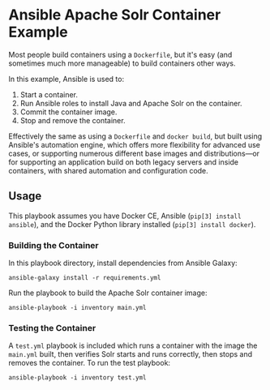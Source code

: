 # Ansible Apache Solr Container Example

Most people build containers using a `Dockerfile`, but it's easy (and sometimes much more manageable) to build containers other ways.

In this example, Ansible is used to:

  1. Start a container.
  2. Run Ansible roles to install Java and Apache Solr on the container.
  3. Commit the container image.
  4. Stop and remove the container.

Effectively the same as using a `Dockerfile` and `docker build`, but built using Ansible's automation engine, which offers more flexibility for advanced use cases, or supporting numerous different base images and distributions—or for supporting an application build on both legacy servers and inside containers, with shared automation and configuration code.

## Usage

This playbook assumes you have Docker CE, Ansible (`pip[3] install ansible`), and the Docker Python library installed (`pip[3] install docker`).

### Building the Container

In this playbook directory, install dependencies from Ansible Galaxy:

    ansible-galaxy install -r requirements.yml

Run the playbook to build the Apache Solr container image:

    ansible-playbook -i inventory main.yml

### Testing the Container

A `test.yml` playbook is included which runs a container with the image the `main.yml` built, then verifies Solr starts and runs correctly, then stops and removes the container. To run the test playbook:

    ansible-playbook -i inventory test.yml
